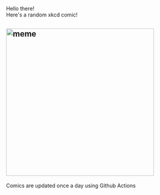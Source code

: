 Hello there! <br>Here's a random xkcd comic!<br>
## <img src="https://imgs.xkcd.com/comics/perseverance_microphones.png" alt="meme" width="400"/><br>
Comics are updated once a day using Github Actions